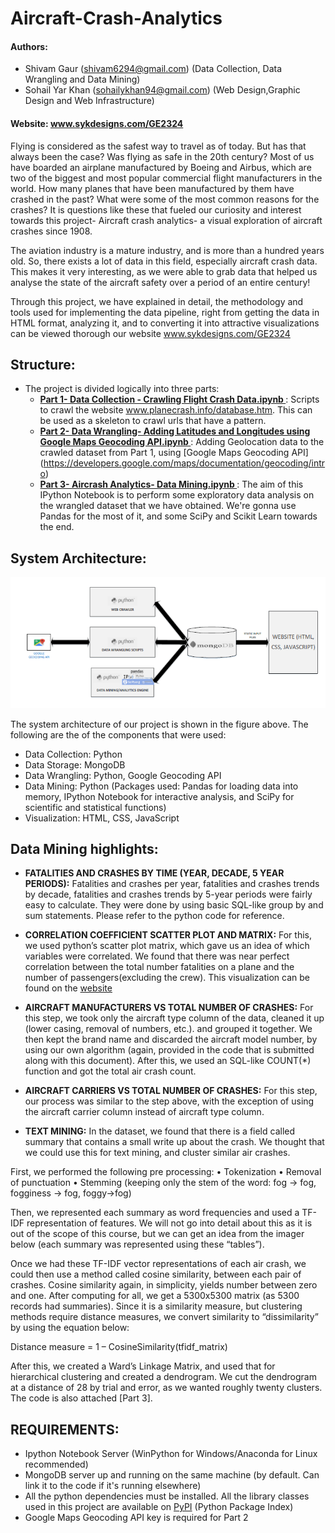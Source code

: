 # Aircraft-Crash-Analytics
#### Authors: 
 * Shivam Gaur (shivam6294@gmail.com) (Data Collection, Data Wrangling and Data Mining)
 * Sohail Yar Khan (sohailykhan94@gmail.com) (Web Design,Graphic Design and Web Infrastructure)
#### Website: www.sykdesigns.com/GE2324
Flying is considered as the safest way to travel as of today. But has that always been the case? Was flying as safe in the 20th century? Most of us have boarded an airplane manufactured by Boeing and Airbus, which are two of the biggest and most popular commercial flight manufacturers in the world. How many planes that have been manufactured by them have crashed in the past? What were some of the most common reasons for the crashes? It is questions like these that fueled our curiosity and interest towards this project- Aircraft crash analytics- a visual exploration of aircraft crashes since 1908.

The aviation industry is a mature industry, and is more than a hundred years old. So, there exists a lot of data in this field, especially aircraft crash data. This makes it very interesting, as we were able to grab data that helped us analyse the state of the aircraft safety over a period of an entire century!

Through this project, we have explained in detail, the methodology and tools used for implementing the data pipeline, right from getting the data in HTML format, analyzing it, and to converting it into attractive visualizations can be viewed thorough our website www.sykdesigns.com/GE2324

##  Structure: 
* The project is divided logically into three parts:
  * <u><b> Part 1- Data Collection - Crawling Flight Crash Data.ipynb </u></b>: Scripts to crawl the website www.planecrash.info/database.htm. This can be used as a skeleton to crawl urls that have a pattern.
  * <u><b> Part 2- Data Wrangling- Adding Latitudes and Longitudes using Google Maps Geocoding API.ipynb </u></b>: Adding Geolocation data to the crawled dataset from Part 1, using [Google Maps Geocoding API] (https://developers.google.com/maps/documentation/geocoding/intro)
  * <u><b> Part 3- Aircrash Analytics- Data Mining.ipynb </u></b>: The aim of this IPython Notebook is to perform some exploratory data analysis on the wrangled dataset that we have obtained. We're gonna use Pandas for the most of it, and some SciPy and Scikit Learn towards the end. 

## System Architecture: 
<img src = "System_Architecture.PNG">

The system architecture of our project is shown in the figure above. The following are the of
the components that were used:
* Data Collection: Python
* Data Storage: MongoDB
* Data Wrangling: Python, Google Geocoding API
* Data Mining: Python (Packages used: Pandas for loading data into memory, IPython
Notebook for interactive analysis, and SciPy for scientific and statistical functions)
* Visualization: HTML, CSS, JavaScript

## Data Mining highlights:

* <b>FATALITIES AND CRASHES BY TIME (YEAR, DECADE, 5 YEAR PERIODS):</b>
Fatalities and crashes per year, fatalities and crashes trends by decade, fatalities and crashes trends by 5-year periods were fairly easy to calculate. They were done by using basic SQL-like group by and sum statements. Please refer to the python code for reference.

* <b>CORRELATION COEFFICIENT SCATTER PLOT AND MATRIX:</b>
For this, we used python’s scatter plot matrix, which gave us an idea of which variables were correlated. We found that there was near perfect correlation between the total number fatalities on a plane and the number of passengers(excluding the crew). This visualization can be found on the [website]()

* <b>AIRCRAFT MANUFACTURERS VS TOTAL NUMBER OF CRASHES:</b>
For this step, we took only the aircraft type column of the data, cleaned it up (lower casing, removal of numbers, etc.). and grouped it together. We then kept the brand name and discarded the aircraft model number, by using our own algorithm (again, provided in the code that is submitted along with this document). After this, we used an SQL-like COUNT(*) function and got the total air crash count.

* <b>AIRCRAFT CARRIERS VS TOTAL NUMBER OF CRASHES:</b>
For this step, our process was similar to the step above, with the exception of using the aircraft carrier column instead of aircraft type column.

* <b>TEXT MINING:</b>
In the dataset, we found that there is a field called summary that contains a small write up about the crash. We thought that we could use this for text mining, and cluster similar air crashes.

First, we performed the following pre processing:
 •  Tokenization
 • Removal of punctuation
 • Stemming (keeping only the stem of the word: fog -> fog, fogginess -> fog, foggy->fog)

Then, we represented each summary as word frequencies and used a TF-IDF representation of features. We will not go into detail about this as it is out of the scope of this course, but we can get an idea from the imager below (each summary was represented using these “tables”).

Once we had these TF-IDF vector representations of each air crash, we could then use a method called cosine similarity, between each pair of crashes. Cosine similarity again, in simplicity, yields number between zero and one. After computing for all, we get a 5300x5300 matrix (as 5300 records had summaries). Since it is a similarity measure, but clustering methods require distance measures, we convert similarity to “dissimilarity” by using the equation below:

Distance measure = 1 – CosineSimilarity(tfidf_matrix)

After this, we created a Ward’s Linkage Matrix, and used that for hierarchical clustering and created a dendrogram. We cut the dendrogram at a distance of 28 by trial and error, as we wanted roughly twenty clusters. The code is also attached [Part 3].

## REQUIREMENTS:
* Ipython Notebook Server (WinPython for Windows/Anaconda for Linux recommended)
* MongoDB server up and running on the same machine (by default. Can link it to the code if it's running elsewhere)
* All the python dependencies must be installed. All the library classes used in this project are available on [PyPI](https://pypi.python.org/pypi) (Python Package Index)
* Google Maps Geocoding API key is required for Part 2
